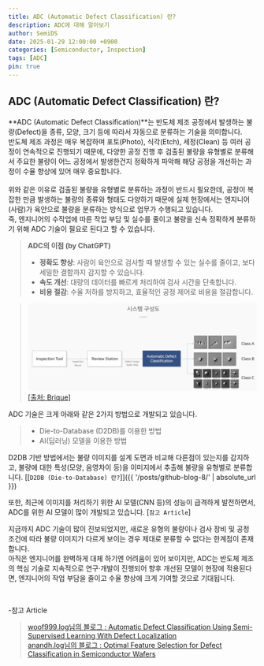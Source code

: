 ```yaml
---
title: ADC (Automatic Defect Classification) 란?
description: ADC에 대해 알아보기
author: SemiDS
date: 2025-01-29 12:00:00 +0900
categories: [Semiconductor, Inspection]
tags: [ADC]
pin: true
---
```


## ADC (Automatic Defect Classification) 란?
**ADC (Automatic Defect Classification)**는 반도체 제조 공정에서 발생하는 불량(Defect)을 종류, 모양, 크기 등에 따라서 자동으로 분류하는 기술을 의미합니다.  
반도체 제조 과정은 매우 복잡하며 포토(Photo), 식각(Etch), 세정(Clean) 등 여러 공정이 연속적으로 진행되기 때문에, 다양한 공정 진행 후 검출된 불량을 유형별로 분류해서 주요한 불량이 어느 공정에서 발생한건지 정확하게 파악해 해당 공정을 개선하는 과정이 수율 향상에 있어 매우 중요합니다.  
<br>
위와 같은 이유로 검출된 불량을 유형별로 분류하는 과정이 반드시 필요한데, 공정이 복잡한 만큼 발생하는 불량의 종류와 형태도 다양하기 때문에 실제 현장에서는 엔지니어(사람)가 육안으로 불량을 분류하는 방식으로 업무가 수행되고 있습니다.  
즉, 엔지니어의 수작업에 따른 작업 부담 및 실수를 줄이고 불량을 신속 정확하게 분류하기 위해 ADC 기술이 필요로 된다고 할 수 있습니다.

>**ADC의 이점 (by ChatGPT)**  
>- **정확도 향상**: 사람이 육안으로 검사할 때 발생할 수 있는 실수를 줄이고, 보다 세밀한 결함까지 감지할 수 있습니다.  
>- **속도 개선**: 대량의 데이터를 빠르게 처리하여 검사 시간을 단축합니다.  
>- **비용 절감**: 수율 저하를 방지하고, 효율적인 공정 제어로 비용을 절감합니다.  

>[![ADC](/assets/img/posting/2025-01-29-github-blog-3_1.png)](https://www.brique.co.kr/products/adc)
>[[출처: Brique]](https://www.brique.co.kr/products/adc)

ADC 기술은 크게 아래와 같은 2가지 방법으로 개발되고 있습니다.
>- Die-to-Database (D2DB)를 이용한 방법
>- AI(딥러닝) 모델을 이용한 방법

D2DB 기반 방법에서는 불량 이미지를 설계 도면과 비교해 다른점이 있는지를 감지하고, 불량에 대한 특성(모양, 음영차이 등)을 이미지에서 추출해 불량을 유형별로 분류합니다. [[`D2DB (Die-to-Database) 란?`]]({{ '/posts/github-blog-8/' | absolute_url }}) 

또한, 최근에 이미지를 처리하기 위한 AI 모델(CNN 등)의 성능이 급격하게 발전하면서, ADC를 위한 AI 모델이 많이 개발되고 있습니다. [`참고 Article`]

지금까지 ADC 기술이 많이 진보되었지만, 새로운 유형의 불량이나 검사 장비 및 공정 조건에 따라 불량 이미지가 다르게 보이는 경우 제대로 분류할 수 없다는 한계점이 존재합니다.  
아직은 엔지니어를 완벽하게 대체 하기엔 어려움이 있어 보이지만, ADC는 반도체 제조의 핵심 기술로 지속적으로 연구·개발이 진행되어 향후 개선된 모델이 현장에 적용된다면, 엔지니어의 작업 부담을 줄이고 수율 향상에 크게 기여할 것으로 기대됩니다.

<br>

-참고 Article
>[woof999.log님의 블로그 : Automatic Defect Classification Using Semi-Supervised Learning With Defect Localization](https://velog.io/@woof999/Automatic-Defect-Classification-UsingSemi-Supervised-Learning-WithDefect-Localization)   
>[anandh.log님의 블로그 : Optimal Feature Selection for Defect Classification in Semiconductor Wafers](https://velog.io/@anandh/Optimal-Feature-Selection-for-Defect-Classificationin-Semiconductor-Wafers)
